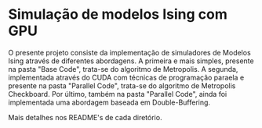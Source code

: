 # Simulação de modelos Ising com GPU

O presente projeto consiste da implementação de simuladores de Modelos Ising através de diferentes abordagens. A primeira e mais simples, presente na pasta "Base Code", trata-se do algoritmo de Metropolis. A segunda, implementada através do CUDA com técnicas de programação paraela e presente na pasta "Parallel Code", trata-se do algoritmo de Metropolis Checkboard. Por último, também na pasta "Parallel Code", ainda foi implementada uma abordagem baseada em Double-Buffering.

Mais detalhes nos README's de cada diretório.